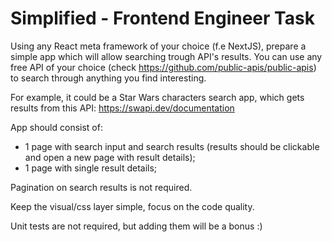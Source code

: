 # Simplified - Frontend Engineer Task

Using any React meta framework of your choice (f.e NextJS), prepare a simple app which will allow searching trough API's results. You can use any free API of your choice (check https://github.com/public-apis/public-apis) to search through anything you find interesting.

For example, it could be a Star Wars characters search app, which gets results from this API: https://swapi.dev/documentation

App should consist of:

- 1 page with search input and search results (results should be clickable and open a new page with result details);
- 1 page with single result details;
  
Pagination on search results is not required.

Keep the visual/css layer simple, focus on the code quality.

Unit tests are not required, but adding them will be a bonus :)

